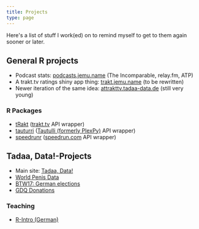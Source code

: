 ```yaml
---
title: Projects
type: page
---
```


Here's a list of stuff I work(ed) on to remind myself to get to them again sooner or later.

## General R projects

- Podcast stats: [podcasts.jemu.name](https://podcasts.jemu.name) (The Incomparable, relay.fm, ATP)
- A trakt.tv ratings shiny app thing: [trakt.jemu.name](https://trakt.jemu.name) (to be rewritten)
- Newer iteration of the same idea: [attrakttv.tadaa-data.de](https://attrakttv.tadaa-data.de) (still very young)

### R Packages

- [tRakt](https://github.com/jemus42/tRakt) ([trakt.tv](https://trakt.tv/) API wrapper)
- [tauturri](https://github.com/jemus42/tauturri) ([Tautulli (formerly PlexPy)](https://tautulli.com/) API wrapper)
- [speedrunr](https://github.com/jemus42/speedrunr) ([speedrun.com](https://www.speedrun.com/) API wrapper)

## Tadaa, Data!-Projects

- Main site: [Tadaa, Data!](https://tadaa-data.de)
- [World Penis Data](https://worldpenis.tadaa-data.de)
- [BTW17: German elections](https://btw17.tadaa-data.de)
- [GDQ Donations](https://gdq.tadaa-data.de)

### Teaching

- [R-Intro (German)](https://r-intro.tadaa-data.de)
